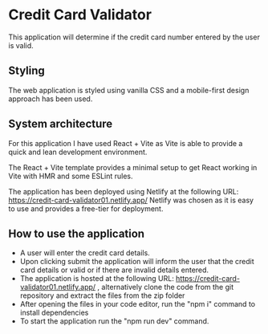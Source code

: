 # Credit Card Validator

This application will determine if the credit card number entered by the user is valid.

## Styling

The web application is styled using vanilla CSS and a mobile-first design approach has been used.

## System architecture

For this application I have used React + Vite as Vite is able to provide a quick and lean development environment.

The React + Vite template provides a minimal setup to get React working in Vite with HMR and some ESLint rules.

The application has been deployed using Netlify at the following URL: https://credit-card-validator01.netlify.app/
Netlify was chosen as it is easy to use and provides a free-tier for deployment.

## How to use the application

- A user will enter the credit card details.
- Upon clicking submit the application will inform the user that the credit card details or valid or if there are invalid details entered.
- The application is hosted at the following URL: https://credit-card-validator01.netlify.app/ , alternatively clone the code from the git repository and extract the files from the zip folder
- After opening the files in your code editor, run the "npm i" command to install dependencies
- To start the application run the "npm run dev" command.
